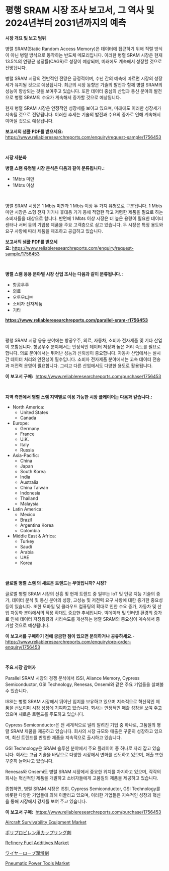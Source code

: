 <p><h1>평행 SRAM 시장 조사 보고서, 그 역사 및 2024년부터 2031년까지의 예측</h1></p><p><strong>시장 개요 및 보고 범위</strong></p>
<p><p>병렬 SRAM(Static Random Access Memory)은 데이터에 접근하기 위해 직렬 방식이 아닌 병렬 방식으로 동작하는 반도체 메모리입니다. 이러한 병렬 SRAM 시장은 현재 13.5%의 연평균 성장률(CAGR)로 성장이 예상되며, 미래에도 계속해서 성장할 것으로 전망됩니다.</p><p>병렬 SRAM 시장의 전반적인 전망은 긍정적이며, 수년 간의 예측에 따르면 시장의 성장세가 유지될 것으로 예상됩니다. 최근의 시장 동향은 기술의 발전과 함께 병렬 SRAM의 성능이 향상되는 것을 보여주고 있습니다. 또한 데이터 중심의 산업과 통신 분야의 발전으로 병렬 SRAM의 수요가 계속해서 증가할 것으로 예상됩니다.</p><p>현재 병렬 SRAM 시장은 안정적인 성장세를 보이고 있으며, 미래에도 이러한 성장세가 지속될 것으로 전망됩니다. 이러한 추세는 기술의 발전과 수요의 증가로 인해 계속해서 이어질 것으로 예상됩니다.</p></p>
<p><strong>보고서의 샘플 PDF를 받으세요:</strong> <a href="https://www.reliableresearchreports.com/enquiry/request-sample/1756453">https://www.reliableresearchreports.com/enquiry/request-sample/1756453</a></p>
<p>&nbsp;</p>
<p><strong>시장 세분화</strong></p>
<p><strong>병렬 스램 유형별 시장 분석은 다음과 같이 분류됩니다.:</strong></p>
<p><ul><li>1Mbts 미만</li><li>1Mbts 이상</li></ul></p>
<p>&nbsp;</p>
<p><p>병렬 SRAM 시장은 1 Mbts 미만과 1 Mbts 이상 두 가지 유형으로 구분됩니다. 1 Mbts 미만 시장은 소형 전자 기기나 휴대용 기기 등에 적합한 작고 저렴한 제품을 필요로 하는 소비자들을 대상으로 합니다. 반면에 1 Mbts 이상 시장은 더 높은 용량이 필요한 데이터 센터나 서버 등의 기업용 제품을 주요 고객층으로 삼고 있습니다. 두 시장은 특정 용도와 요구 사항에 따라 제품을 제조하고 공급하고 있습니다.</p></p>
<p><strong>보고서의 샘플 PDF를 받으세요:</strong>&nbsp;<a href="https://www.reliableresearchreports.com/enquiry/request-sample/1756453">https://www.reliableresearchreports.com/enquiry/request-sample/1756453</a></p>
<p>&nbsp;</p>
<p><strong> 병렬 스램 응용 분야별 시장 산업 조사는 다음과 같이 분류됩니다.:</strong></p>
<p><ul><li>항공우주</li><li>의료</li><li>오토모티브</li><li>소비자 전자제품</li><li>기타</li></ul></p>
<p><strong><a href="https://www.reliableresearchreports.com/parallel-sram-r1756453">https://www.reliableresearchreports.com/parallel-sram-r1756453</a></strong></p>
<p>&nbsp;</p>
<p><p>평행 SRAM 시장 응용 분야에는 항공우주, 의료, 자동차, 소비자 전자제품 및 기타 산업이 포함됩니다. 항공우주 분야에서는 안정적인 데이터 저장과 높은 처리 속도를 필요로 합니다. 의료 분야에서는 뛰어난 성능과 신뢰성이 중요합니다. 자동차 산업에서는 실시간 데이터 처리와 안전성이 필수입니다. 소비자 전자제품 분야에서는 고속 데이터 전송과 저전력 운영이 필요합니다. 그리고 다른 산업에서도 다양한 용도로 활용됩니다.</p></p>
<p><strong>이 보고서 구매:</strong>&nbsp; <a href="https://www.reliableresearchreports.com/purchase/1756453">https://www.reliableresearchreports.com/purchase/1756453</a></p>
<p>&nbsp;</p>
<p><strong>지역 측면에서 병렬 스램 지역별로 이용 가능한 시장 플레이어는 다음과 같습니다.:</strong></p>
<p><ul>
    <li>
        North America:
        <ul>
            <li>United States</li>
            <li>Canada</li>
        </ul>
    </li>
    <li>
        Europe:
        <ul>
            <li>Germany</li>
            <li>France</li>
            <li>U.K.</li>
            <li>Italy</li>
            <li>Russia</li>
        </ul>
    </li>
    <li>
        Asia-Pacific:
        <ul>
            <li>China</li>
            <li>Japan</li>
            <li>South Korea</li>
            <li>India</li>
            <li>Australia</li>
            <li>China Taiwan</li>
            <li>Indonesia</li>
            <li>Thailand</li>
            <li>Malaysia</li>
        </ul>
    </li>
    <li>
        Latin America:
        <ul>
            <li>Mexico</li>
            <li>Brazil</li>
            <li>Argentina Korea</li>
            <li>Colombia</li>
        </ul>
    </li>
    <li>
        Middle East & Africa:
        <ul>
            <li>Turkey</li>
            <li>Saudi</li>
            <li>Arabia</li>
            <li>UAE</li>
            <li>Korea</li>
        </ul>
    </li>
    </ul></p>
<p>&nbsp;</p>
<p><strong>글로벌 병렬 스램 의 새로운 트렌드는 무엇입니까? 시장?</strong></p>
<p><p>글로벌 병렬 SRAM 시장의 신흥 및 현재 트렌드 중 일부는 IoT 및 인공 지능 기술의 증가, 데이터 분석 및 통신 분야의 성장, 고성능 및 저전력 요구 사항에 대한 증가한 중요성 등이 있습니다. 또한 모바일 및 클라우드 컴퓨팅의 확대로 인한 수요 증가, 자동차 및 산업 자동화 분야에서의 적용 확대도 중요한 추세입니다. 빅데이터 및 인터넷 환경의 증가로 인해 데이터 저장용량과 처리속도를 개선하는 병렬 SRAM의 중요성이 계속해서 증가할 것으로 예상됩니다.</p></p>
<p><strong>이 보고서를 구매하기 전에 궁금한 점이 있으면 문의하거나 공유하세요.</strong>- <a href="https://www.reliableresearchreports.com/enquiry/pre-order-enquiry/1756453">https://www.reliableresearchreports.com/enquiry/pre-order-enquiry/1756453</a></p>
<p>&nbsp;</p>
<p><strong>주요 시장 참여자</strong></p>
<p><p>Parallel SRAM 시장의 경쟁 분석에서 ISSI, Aliance Memory, Cypress Semiconductor, GSI Technology, Renesas, Onsemi와 같은 주요 기업들을 살펴볼 수 있습니다.</p><p>ISSI는 병렬 SRAM 시장에서 뛰어난 입지를 보유하고 있으며 지속적으로 혁신적인 제품을 선보이며 시장 성장에 기여하고 있습니다. 회사는 안정적인 매출 성장을 보여 주고 있으며 새로운 트렌드를 주도하고 있습니다.</p><p>Cypress Semiconductor은 전 세계적으로 널리 알려진 기업 중 하나로, 고품질의 병렬 SRAM 제품을 제공하고 있습니다. 회사의 시장 규모와 매출은 꾸준히 성장하고 있으며, 최신 트렌드를 반영한 제품을 지속적으로 출시하고 있습니다.</p><p>GSI Technology은 SRAM 솔루션 분야에서 주요 플레이어 중 하나로 자리 잡고 있습니다. 회사는 고급 기술을 바탕으로 다양한 시장에서 변화를 선도하고 있으며, 매출 또한 꾸준히 늘어나고 있습니다.</p><p>Renesas와 Onsemi도 병렬 SRAM 시장에서 중요한 위치를 차지하고 있으며, 각각의 회사는 혁신적인 제품을 개발하고 소비자들에게 고품질의 제품을 제공하고 있습니다.</p><p>종합하면, 병렬 SRAM 시장은 ISSI, Cypress Semiconductor, GSI Technology를 비롯한 다양한 기업들에 의해 이끌리고 있으며, 이러한 기업들은 지속적인 성장과 혁신을 통해 시장에서 강세를 보여 주고 있습니다.</p></p>
<p><strong>이 보고서 구매:</strong>&nbsp;&nbsp;<a href="https://www.reliableresearchreports.com/purchase/1756453">https://www.reliableresearchreports.com/purchase/1756453</a></p>
<p><p><a href="https://github.com/joannesouthgate/Market-Research-Report-List-2/blob/main/aircraft-survivability-equipment-market.md">Aircraft Survivability Equipment Market</a></p><p><a href="https://github.com/pepo3k/Market-Research-Report-List-1/blob/main/604512628029.md">ポリプロピレン用カップリング剤</a></p><p><a href="https://issuu.com/reportprime-2/docs/refinery-fuel-additives-market-size-2030.pptx">Refinery Fuel Additives Market</a></p><p><a href="https://github.com/nemesis2824/Market-Research-Report-List-1/blob/main/213952628030.md">ワイヤーロープ潤滑剤</a></p><p><a href="https://view.publitas.com/reportprime-1/pneumatic-power-tools-market-insights-into-market-cagr-market-trends-and-growth-strategies/">Pneumatic Power Tools Market</a></p></p>